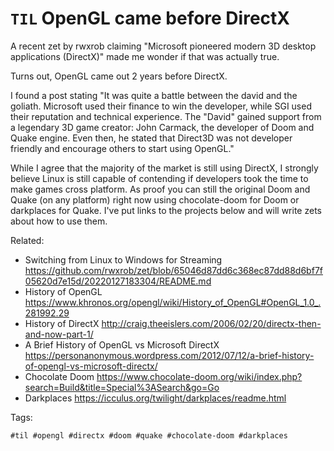 # `TIL` OpenGL came before DirectX

A recent zet by rwxrob claiming "Microsoft
pioneered modern 3D desktop applications (DirectX)" made me wonder if
that was actually true.

Turns out, OpenGL came out 2 years before DirectX.

I found a post stating "It was quite a battle between the david and the
goliath. Microsoft used their finance to win the developer, while SGI
used their reputation and technical experience. The "David" gained
support from a legendary 3D game creator: John Carmack, the developer of
Doom and Quake engine. Even then, he stated that Direct3D was not
developer friendly and encourage others to start using OpenGL."

While I agree that the majority of the market is still using DirectX,
I strongly believe Linux is still capable of contending if developers
took the time to make games cross platform. As proof you can still the
original Doom and Quake (on any platform) right now using chocolate-doom
for Doom or darkplaces for Quake. I've put links to the projects below
and will write zets about how to use them.

Related:

* Switching from Linux to Windows for Streaming
	<https://github.com/rwxrob/zet/blob/65046d87dd6c368ec87dd88d6bf7f05620d7e15d/20220127183304/README.md>
* History of OpenGL
	<https://www.khronos.org/opengl/wiki/History_of_OpenGL#OpenGL_1.0_.281992.29>
* History of DirectX
	<http://craig.theeislers.com/2006/02/20/directx-then-and-now-part-1/>
* A Brief History of OpenGL vs Microsoft DirectX
	<https://personanonymous.wordpress.com/2012/07/12/a-brief-history-of-opengl-vs-microsoft-directx/>
* Chocolate Doom
	<https://www.chocolate-doom.org/wiki/index.php?search=Build&title=Special%3ASearch&go=Go>
* Darkplaces
	<https://icculus.org/twilight/darkplaces/readme.html>

Tags:

	#til #opengl #directx #doom #quake #chocolate-doom #darkplaces
